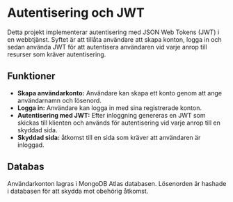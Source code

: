 # Autentisering och JWT

Detta projekt implementerar autentisering med JSON Web Tokens (JWT) i en webbtjänst. Syftet är att tillåta användare att skapa konton, logga in och sedan använda JWT för att autentisera användaren vid varje anrop till resurser som kräver autentisering.

## Funktioner
- **Skapa användarkonto:** Användare kan skapa ett konto genom att ange användarnamn och lösenord.
- **Logga in:** Användare kan logga in med sina registrerade konton.
- **Autentisering med JWT:** Efter inloggning genereras en JWT som skickas till klienten och används för autentisering vid varje anrop till en skyddad sida.
- **Skyddad sida:**  åtkomst till en sida som kräver att användaren är inloggad.

## Databas
Användarkonton lagras i MongoDB Atlas databasen. Lösenorden är hashade i databasen för att skydda mot obehörig åtkomst.


